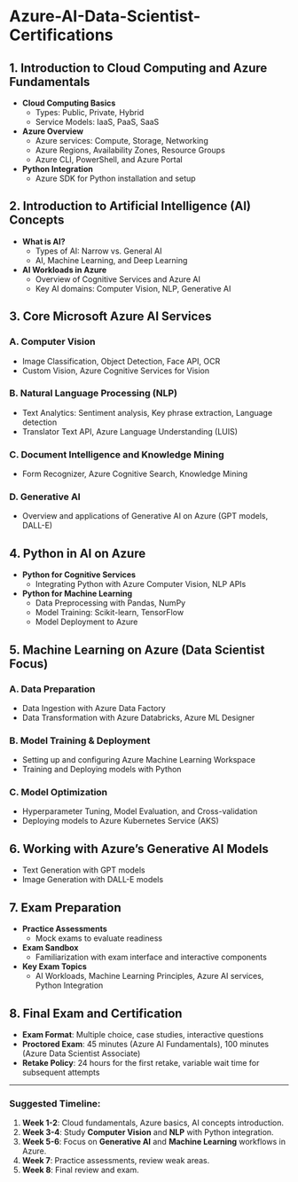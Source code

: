 # Azure-AI-Data-Scientist-Certifications


## **1. Introduction to Cloud Computing and Azure Fundamentals**
- **Cloud Computing Basics**
  - Types: Public, Private, Hybrid
  - Service Models: IaaS, PaaS, SaaS
- **Azure Overview**
  - Azure services: Compute, Storage, Networking
  - Azure Regions, Availability Zones, Resource Groups
  - Azure CLI, PowerShell, and Azure Portal
- **Python Integration** 
  - Azure SDK for Python installation and setup

## **2. Introduction to Artificial Intelligence (AI) Concepts**
- **What is AI?**
  - Types of AI: Narrow vs. General AI
  - AI, Machine Learning, and Deep Learning
- **AI Workloads in Azure**
  - Overview of Cognitive Services and Azure AI
  - Key AI domains: Computer Vision, NLP, Generative AI

## **3. Core Microsoft Azure AI Services**
### **A. Computer Vision**
- Image Classification, Object Detection, Face API, OCR
- Custom Vision, Azure Cognitive Services for Vision
### **B. Natural Language Processing (NLP)**
- Text Analytics: Sentiment analysis, Key phrase extraction, Language detection
- Translator Text API, Azure Language Understanding (LUIS)
### **C. Document Intelligence and Knowledge Mining**
- Form Recognizer, Azure Cognitive Search, Knowledge Mining
### **D. Generative AI**
- Overview and applications of Generative AI on Azure (GPT models, DALL-E)
  
## **4. Python in AI on Azure**
- **Python for Cognitive Services**
  - Integrating Python with Azure Computer Vision, NLP APIs
- **Python for Machine Learning**
  - Data Preprocessing with Pandas, NumPy
  - Model Training: Scikit-learn, TensorFlow
  - Model Deployment to Azure

## **5. Machine Learning on Azure (Data Scientist Focus)**
### **A. Data Preparation**
- Data Ingestion with Azure Data Factory
- Data Transformation with Azure Databricks, Azure ML Designer
### **B. Model Training & Deployment**
- Setting up and configuring Azure Machine Learning Workspace
- Training and Deploying models with Python
### **C. Model Optimization**
- Hyperparameter Tuning, Model Evaluation, and Cross-validation
- Deploying models to Azure Kubernetes Service (AKS)

## **6. Working with Azure’s Generative AI Models**
- Text Generation with GPT models
- Image Generation with DALL-E models

## **7. Exam Preparation**
- **Practice Assessments**
  - Mock exams to evaluate readiness
- **Exam Sandbox**
  - Familiarization with exam interface and interactive components
- **Key Exam Topics**
  - AI Workloads, Machine Learning Principles, Azure AI services, Python Integration

## **8. Final Exam and Certification**
- **Exam Format**: Multiple choice, case studies, interactive questions
- **Proctored Exam**: 45 minutes (Azure AI Fundamentals), 100 minutes (Azure Data Scientist Associate)
- **Retake Policy**: 24 hours for the first retake, variable wait time for subsequent attempts

---

### **Suggested Timeline:**
1. **Week 1-2**: Cloud fundamentals, Azure basics, AI concepts introduction.
2. **Week 3-4**: Study **Computer Vision** and **NLP** with Python integration.
3. **Week 5-6**: Focus on **Generative AI** and **Machine Learning** workflows in Azure.
4. **Week 7**: Practice assessments, review weak areas.
5. **Week 8**: Final review and exam.
